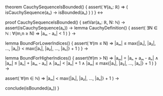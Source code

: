 theorem CauchySequenceIsBounded() {
  assert(
    ∀(aₙ: ℝ) ⇒ (
      isCauchySequence(aₙ) → isBounded(aₙ)
    )
  )
} ↔

proof CauchySequenceIsBounded() {
  setVar(aₙ: ℝ, N: ℕ) →
  assert(isCauchySequence(aₙ)) →
  lemma CauchyDefinition() {
    assert(
      ∃N ∈ ℕ : ∀(m,n ≥ N) ⇒ |aₘ - aₙ| < 1
    )
  } →

  lemma BoundForLowerIndices() {
    assert(
      ∀(m ≤ N) ⇒ |aₘ| ≤ max{|a₁|, |a₂|, ..., |aₙ|} < max{|a₁|, |a₂|, ..., |aₙ|} + 1
    )
  } →

  lemma BoundForHigherIndices() {
    assert(∀(m > N) ⇒
      |aₘ| = |aₙ + aₘ - aₙ| ∧
      |aₘ| ≤ |aₙ| + |aₘ - aₙ| ∧
      |aₘ| < |aₙ| + 1 ∧
      |aₘ| ≤ max{|a₁|, |a₂|, ..., |aₙ|} + 1
    )
  } →

  assert(
    ∀(m ∈ ℕ) ⇒ |aₘ| < max{|a₁|, |a₂|, ..., |aₙ|} + 1
  ) →

  conclude(isBounded(aₙ))
}